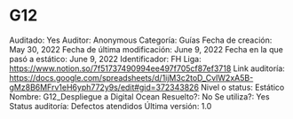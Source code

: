 # G12

Auditado: Yes
Auditor: Anonymous
Categoría: Guías
Fecha de creación: May 30, 2022
Fecha de última modificación: June 9, 2022
Fecha en la que pasó a estático: June 9, 2022
Identificador: FH
Liga: https://www.notion.so/7f51737490994ee497f705cf87ef3718 
Link auditoría: https://docs.google.com/spreadsheets/d/1ijM3c2toD_CvIW2xA5B-gMz8B6MFrv1eH6yph772y9s/edit#gid=372343826
Nivel o status: Estático
Nombre: G12_Despliegue a Digital Ocean
Resuelto?: No
Se utiliza?: Yes
Status auditoría: Defectos atendidos
Última versión: 1.0